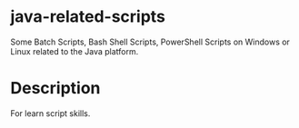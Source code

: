 # java-related-scripts
Some Batch Scripts, Bash Shell Scripts, PowerShell Scripts on Windows or Linux related to the Java platform.

# Description
For learn script skills.
